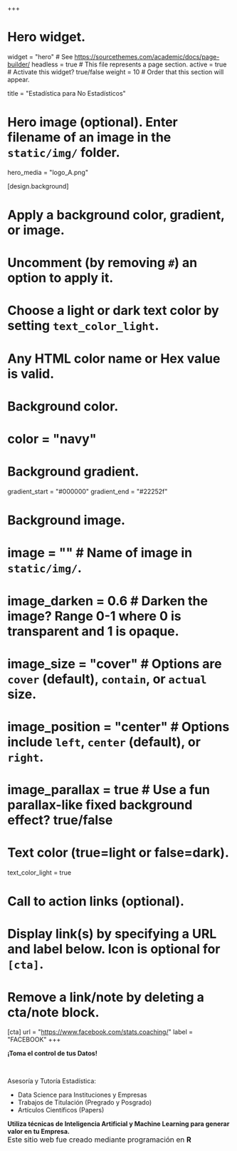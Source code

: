+++
# Hero widget.
widget = "hero"  # See https://sourcethemes.com/academic/docs/page-builder/
headless = true  # This file represents a page section.
active = true  # Activate this widget? true/false
weight = 10  # Order that this section will appear.

title = "Estadística para No Estadísticos"

# Hero image (optional). Enter filename of an image in the `static/img/` folder.
hero_media = "logo_A.png"

[design.background]
  # Apply a background color, gradient, or image.
  #   Uncomment (by removing `#`) an option to apply it.
  #   Choose a light or dark text color by setting `text_color_light`.
  #   Any HTML color name or Hex value is valid.

  # Background color.
  # color = "navy"
  
  # Background gradient.
  gradient_start = "#000000"
  gradient_end = "#22252f"
  
  # Background image.
  # image = ""  # Name of image in `static/img/`.
  # image_darken = 0.6  # Darken the image? Range 0-1 where 0 is transparent and 1 is opaque.
  # image_size = "cover"  #  Options are `cover` (default), `contain`, or `actual` size.
  # image_position = "center"  # Options include `left`, `center` (default), or `right`.
  # image_parallax = true  # Use a fun parallax-like fixed background effect? true/false
  
  # Text color (true=light or false=dark).
  text_color_light = true

# Call to action links (optional).
#   Display link(s) by specifying a URL and label below. Icon is optional for `[cta]`.
#   Remove a link/note by deleting a cta/note block.
[cta]
  url = "https://www.facebook.com/stats.coaching/"
  label = "FACEBOOK"
+++

**¡Toma el control de tus Datos!**

<br>

Asesoría y Tutoría Estadística:

- Data Science para Instituciones y Empresas
- Trabajos de Titulación (Pregrado y Posgrado)
- Artículos Científicos (Papers) 

**Utiliza técnicas de Inteligencia Artificial y Machine Learning para generar valor en tu Empresa.**
<br>
<font size = "3">Este sitio web fue creado mediante programación en <b>R</b></font> 